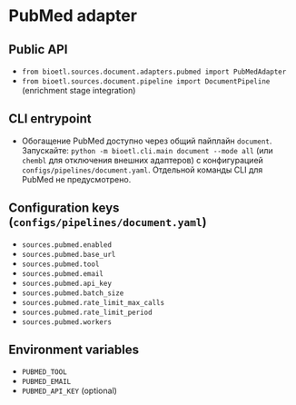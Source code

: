 # PubMed adapter

## Public API
- `from bioetl.sources.document.adapters.pubmed import PubMedAdapter`
- `from bioetl.sources.document.pipeline import DocumentPipeline` (enrichment stage integration)

## CLI entrypoint
- Обогащение PubMed доступно через общий пайплайн `document`.
  Запускайте: `python -m bioetl.cli.main document --mode all` (или `chembl` для
  отключения внешних адаптеров) с конфигурацией `configs/pipelines/document.yaml`.
  Отдельной команды CLI для PubMed не предусмотрено.

## Configuration keys (`configs/pipelines/document.yaml`)
- `sources.pubmed.enabled`
- `sources.pubmed.base_url`
- `sources.pubmed.tool`
- `sources.pubmed.email`
- `sources.pubmed.api_key`
- `sources.pubmed.batch_size`
- `sources.pubmed.rate_limit_max_calls`
- `sources.pubmed.rate_limit_period`
- `sources.pubmed.workers`

## Environment variables
- `PUBMED_TOOL`
- `PUBMED_EMAIL`
- `PUBMED_API_KEY` (optional)
